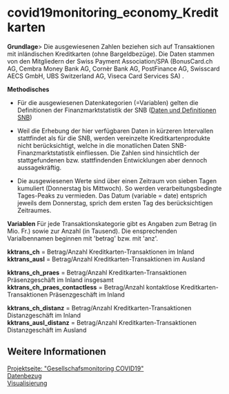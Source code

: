 # covid19monitoring_economy_Kreditkarten

**Grundlage**>
Die ausgewiesenen Zahlen beziehen sich auf Transaktionen mit inländischen Kreditkarten (ohne Bargeldbezüge). Die Daten stammen von den Mitgliedern der Swiss Payment Association/SPA (BonusCard.ch AG, Cembra Money Bank AG, Cornèr Bank AG, PostFinance AG, Swisscard AECS GmbH, UBS Switzerland AG, Viseca Card Services SA) . 

**Methodisches**

* Für die ausgewiesenen Datenkategorien (=Variablen) gelten die Definitionen der Finanzmarktstatistik der SNB ([Daten und Definitionen SNB](https://data.snb.ch/de/topics/finma#!/cube/zavezaluba)) 

*  Weil die Erhebung der hier verfügbaren Daten in kürzeren Intervallen stattfindet als für die SNB, werden vereinzelte Kreditkartenprodukte nicht berücksichtigt, welche in die monatlichen Daten SNB-Finanzmarktstatistik einfliessen. Die Zahlen sind hinsichtlich der stattgefundenen bzw. stattfindenden Entwicklungen aber dennoch aussagekräftig. 

* Die ausgewiesenen Werte sind über einen Zeitraum von sieben Tagen kumuliert (Donnerstag bis Mittwoch). So werden verarbeitungsbedingte Tages-Peaks zu vermieden. Das Datum (variable = date) entsprich jeweils dem Donnerstag, sprich dem ersten Tag des berücksichtigen Zeitraumes.

**Variablen**
Für jede Transaktionskategorie gibt es Angaben zum Betrag (in Mio. Fr.) sowie zur Anzahl (in Tausend). Die ensprechenden Varialbennamen beginnen mit 'betrag' bzw. mit 'anz'. <br>

**kktrans_ch** = Betrag/Anzahl Kreditkarten-Transaktionen im Inland <br>
**kktrans_ausl** = Betrag/Anzahl Kreditkarten-Transaktionen im Ausland <br>

**kktrans_ch_praes** = 	Betrag/Anzahl Kreditkarten-Transaktionen Präsenzgeschäft im Inland insgesamt <br>
**kktrans_ch_praes_contactless** = Betrag/Anzahl  kontaktlose Kreditkarten-Transaktionen Präsenzgeschäft im Inland <br>


**kktrans_ch_distanz** =	Betrag/Anzahl  Kreditkarten-Transaktionen Distanzgeschäft im Inland <br>
**kktrans_ausl_distanz** =	Betrag/Anzahl  Kreditkarten-Transaktionen Distanzgeschäft im Ausland <br>


<h2> Weitere Informationen </h2>

[Projektseite: "Gesellschafsmonitoring COVID19"](https://github.com/statistikZH/covid19monitoring) <br>
[Datenbezug](https://www.web.statistik.zh.ch/covid19_indikatoren_uebersicht/#/) <br>
[Visualisierung](https://www.web.statistik.zh.ch/cms_vis/covid19_indikatoren/) <br>






